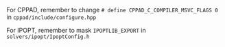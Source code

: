 For CPPAD, remember to change `# define CPPAD_C_COMPILER_MSVC_FLAGS 0` in `cppad/include/configure.hpp`

For IPOPT, remember to mask `IPOPTLIB_EXPORT` in `solvers/ipopt/IpoptConfig.h`